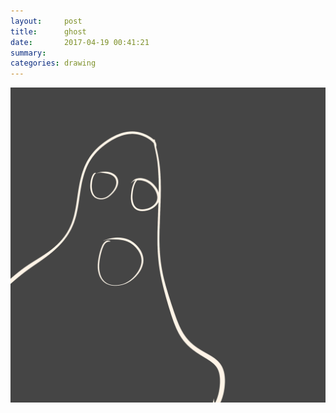 ```yaml
---
layout:     post
title:      ghost
date:       2017-04-19 00:41:21
summary:    
categories: drawing
---
```

![ghost](/images/diary/ghost.png "...")

